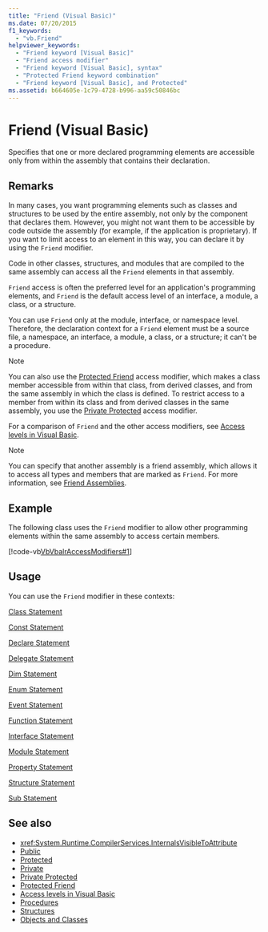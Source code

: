 ```yaml
---
title: "Friend (Visual Basic)"
ms.date: 07/20/2015
f1_keywords: 
  - "vb.Friend"
helpviewer_keywords: 
  - "Friend keyword [Visual Basic]"
  - "Friend access modifier"
  - "Friend keyword [Visual Basic], syntax"
  - "Protected Friend keyword combination"
  - "Friend keyword [Visual Basic], and Protected"
ms.assetid: b664605e-1c79-4728-b996-aa59c50846bc
---
```

# Friend (Visual Basic)
Specifies that one or more declared programming elements are accessible only from within the assembly that contains their declaration.  
  
## Remarks  
 In many cases, you want programming elements such as classes and structures to be used by the entire assembly, not only by the component that declares them. However, you might not want them to be accessible by code outside the assembly (for example, if the application is proprietary). If you want to limit access to an element in this way, you can declare it by using the `Friend` modifier.  
  
 Code in other classes, structures, and modules that are compiled to the same assembly can access all the `Friend` elements in that assembly.  
  
 `Friend` access is often the preferred level for an application's programming elements, and `Friend` is the default access level of an interface, a module, a class, or a structure.  
  
 You can use `Friend` only at the module, interface, or namespace level. Therefore, the declaration context for a `Friend` element must be a source file, a namespace, an interface, a module, a class, or a structure; it can't be a procedure.  

> [!NOTE]
> You can also use the [Protected Friend](protected-friend.md) access modifier, which makes a class member accessible from within that class, from derived classes, and from the same assembly in which the class is defined. To restrict access to a member from within its class and from derived classes in the same assembly, you use the [Private Protected](private-protected.md) access modifier.

 For a comparison of `Friend` and the other access modifiers, see [Access levels in Visual Basic](../../../visual-basic/programming-guide/language-features/declared-elements/access-levels.md).  
  
> [!NOTE]
>  You can specify that another assembly is a friend assembly, which allows it to access all types and members that are marked as `Friend`. For more information, see [Friend Assemblies](../../../standard/assembly/friend-assemblies.md).  
  
## Example  
 The following class uses the `Friend` modifier to allow other programming elements within the same assembly to access certain members.  
  
 [!code-vb[VbVbalrAccessModifiers#1](~/samples/snippets/visualbasic/VS_Snippets_VBCSharp/vbvbalraccessmodifiers/vb/class1.vb#1)]  
  
## Usage  
 You can use the `Friend` modifier in these contexts:  
  
 [Class Statement](../../../visual-basic/language-reference/statements/class-statement.md)  
  
 [Const Statement](../../../visual-basic/language-reference/statements/const-statement.md)  
  
 [Declare Statement](../../../visual-basic/language-reference/statements/declare-statement.md)  
  
 [Delegate Statement](../../../visual-basic/language-reference/statements/delegate-statement.md)  
  
 [Dim Statement](../../../visual-basic/language-reference/statements/dim-statement.md)  
  
 [Enum Statement](../../../visual-basic/language-reference/statements/enum-statement.md)  
  
 [Event Statement](../../../visual-basic/language-reference/statements/event-statement.md)  
  
 [Function Statement](../../../visual-basic/language-reference/statements/function-statement.md)  
  
 [Interface Statement](../../../visual-basic/language-reference/statements/interface-statement.md)  
  
 [Module Statement](../../../visual-basic/language-reference/statements/module-statement.md)  
  
 [Property Statement](../../../visual-basic/language-reference/statements/property-statement.md)  
  
 [Structure Statement](../../../visual-basic/language-reference/statements/structure-statement.md)  
  
 [Sub Statement](../../../visual-basic/language-reference/statements/sub-statement.md)  
  
## See also

- <xref:System.Runtime.CompilerServices.InternalsVisibleToAttribute>
- [Public](../../../visual-basic/language-reference/modifiers/public.md)
- [Protected](../../../visual-basic/language-reference/modifiers/protected.md)
- [Private](../../../visual-basic/language-reference/modifiers/private.md)
- [Private Protected](./private-protected.md)
- [Protected Friend](./protected-friend.md)
- [Access levels in Visual Basic](../../../visual-basic/programming-guide/language-features/declared-elements/access-levels.md)
- [Procedures](../../../visual-basic/programming-guide/language-features/procedures/index.md)
- [Structures](../../../visual-basic/programming-guide/language-features/data-types/structures.md)
- [Objects and Classes](../../../visual-basic/programming-guide/language-features/objects-and-classes/index.md)

